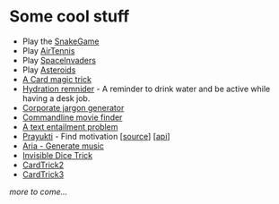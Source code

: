 Some cool stuff
================================================================

* Play the [SnakeGame](https://aneeshmg.github.io/Javascript/Games/Snake/)
* Play [AirTennis](https://aneeshmg.github.io/Javascript/Games/AirTennis/)
* Play [SpaceInvaders](https://aneeshmg.github.io/Javascript/Games/SpaceInvaders/)
* Play [Asteroids](https://aneeshmg.github.io/Javascript/Games/Asteroids/)
* [A Card magic trick](https://aneeshmg.github.io/Javascript/Games/CardTrick/)
* [Hydration remnider](https://hydrate.aneeshmg.com) - A reminder to drink water and be active while having a desk job.
* [Corporate jargon generator](https://aneeshmg.github.io/Javascript/cool/corporate-jargon/)
* [Commandline movie finder](https://github.com/aneeshmg/Python/blob/master/MovieSearch/Program.py)
* [A text entailment problem](https://github.com/aneeshmg/Python/tree/master/NLP-TextEntailment)
* [Prayukti](https://prayukti.aneeshmg.com) - Find motivation [[source](https://github.com/aneeshmg/prayukti)] [[api](https://prayukti.aneeshmg.com/api)]
* [Aria - Generate music](https://aneeshmg.github.io/Javascript/cool/aria/)
* [Invisible Dice Trick](https://aneeshmg.github.io/Javascript/Games/InvisibleDice/)
* [CardTrick2](https://aneeshmg.github.io/Javascript/Games/CardTrick2/)
* [CardTrick3](https://aneeshmg.github.io/Javascript/Games/CardTrick3/)

_more to come..._

